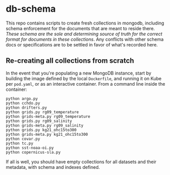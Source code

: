 # db-schema

This repo contains scripts to create fresh collections in mongodb, including schema enforcement for the documents that are meant to reside there. *These schema are the sole and determining source of truth for the correct format for documents in these collections*. Any conflicts with other schema docs or specifications are to be settled in favor of what's recorded here.

## Re-creating all collections from scratch

In the event that you're populating a new MongoDB instance, start by building the image defined by the local `Dockerfile`, and running it on Kube per `pod.yaml`, or as an interactive container. From a command line inside the container:

```
python argo.py
python cchdo.py
python drifters.py
python grids.py rg09_temperature
python grids-meta.py rg09_temperature
python grids.py rg09_salinity
python grids-meta.py rg09_salinity
python grids.py kg21_ohc15to300
python grids-meta.py kg21_ohc15to300
python covar.py
python tc.py
python sst-noaa-oi.py
python copernicus-sla.py
```

If all is well, you should have empty collections for all datasets and their metadata, with schema and indexes defined.
